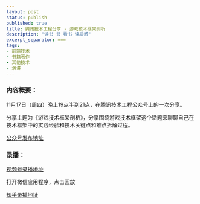 ```yaml
---
layout: post
status: publish
published: true
title: 腾讯技术工程分享 - 游戏技术框架剖析
description: "读书 书 看书 读后感"
excerpt_separator: ===
tags:
- 前端技术
- 书籍著作
- 其他技术
- 演讲
---
```



### 内容概要：

11月17日（周四）晚上19点半到21点，在腾讯技术工程公众号上的一次分享。

分享主题为《游戏技术框架剖析》，分享围绕游戏技术框架这个话题来聊聊自己在技术框架中的实践经验和技术关键点和难点拆解过程。

[公众号发布地址](https://mp.weixin.qq.com/s/heywA9TT98K8r51GETHOOQ)


### 录播：

[视频号录播地址](https://mp.weixin.qq.com/s/heywA9TT98K8r51GETHOOQ)

打开微信应用程序，点击回放

[知乎录播地址](https://www.zhihu.com/zvideo/1576695970477084672)

